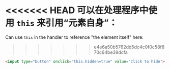 <<<<<<< HEAD
可以在处理程序中使用 `this` 来引用“元素自身”：
=======
Can use `this` in the handler to reference "the element itself" here:
>>>>>>> e4e6a50b5762dd5dc4c0f0c58f870c64be39dcfa

```html run height=50
<input type="button" onclick="this.hidden=true" value="Click to hide">
```

